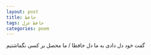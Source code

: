 ```yaml
---
layout: post
title: حافظ
tags: حافظ غزل
categories: poem
---
```


گفت خود دل دادی به ما دل حافظا / ما محصل بر کسی نگماشتیم
